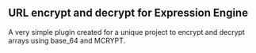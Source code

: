 ## URL encrypt and decrypt for Expression Engine

A very simple plugin created for a unique project to encrypt and decrypt arrays using base_64 and MCRYPT.
